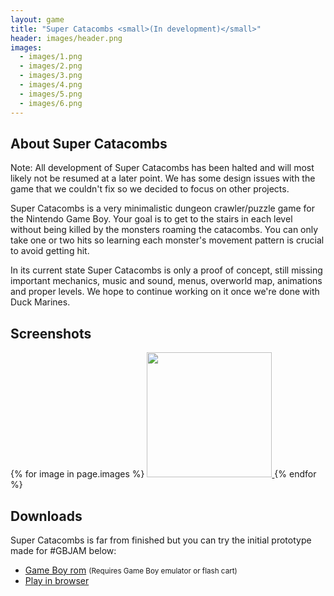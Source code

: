 ```yaml
---
layout: game
title: "Super Catacombs <small>(In development)</small>"
header: images/header.png
images:
  - images/1.png
  - images/2.png
  - images/3.png
  - images/4.png
  - images/5.png
  - images/6.png
---
```

## About Super Catacombs ##

<div class="box">
	<p>Note: All development of Super Catacombs has been halted and will most likely not be resumed at a later point.
	We has some design issues with the game that we couldn't fix so we decided to focus on other projects.</p>
</div>

Super Catacombs is a very minimalistic dungeon crawler/puzzle game for the Nintendo Game Boy.
Your goal is to get to the stairs in each level without being killed by the monsters roaming the catacombs.
You can only take one or two hits so learning each monster's movement pattern is crucial to avoid getting hit.

In its current state Super Catacombs is only a proof of concept, still missing important mechanics, music and sound,
menus, overworld map, animations and proper levels. We hope to continue working on it once we're done with Duck Marines.

## Screenshots ##
<div class="centered">
{% for image in page.images %}
<a href="{{ image }}">
	<img src="{{ image }}" width="200" class="game-thumb" />
</a>
{% endfor %}
</div>

## Downloads ##

Super Catacombs is far from finished but you can try the initial prototype made for #GBJAM below:

* [Game Boy rom](https://bitbucket.org/SimonLarsen/tangram-files/downloads/catacomb.gb) <small>(Requires Game Boy emulator or flash cart)</small>
* [Play in browser](http://tangramgames.dk/supercatacombs-online/)
